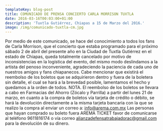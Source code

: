 ```yaml
---
templateKey: blog-post
title: COMUNICADO DE PRENSA CONCIERTO CARLA MORRISON TUXTLA
date: 2016-03-16T00:03:00+01:00
description: 'Tuxtla Gutiérrez, Chiapas a 15 de Marzo del 2016.'
image: /img/comunicado-tuxtla-cm.jpg
---
```

Por medio de este comunicado, se hace del conocimiento a todos los fans de Carla Morrison, que el concierto que estaba programado para el próximo sábado 2 de abril del presente año en la Ciudad de Tuxtla Gutiérrez en el estado de Chiapas, queda totalmente cancelado por motivo de inconsistencias en la logística del evento, del mismo modo deslindamos a la artista del penoso inconveniente, agradeciendo la paciencia de cada uno de nuestros amigos y fans chiapanecos. Cabe mencionar que existirá el reembolso de los boletos que se adquirieron dentro y fuera de la boletera sin detalle, el cual se hará a la brevedad posible, lamentamos el hecho y quedamos a la orden de todos. NOTA. El reembolso de los boletos se llevara a cabo en Farmacias del Ahorro (Zócalo y Parrilla) a partir del lunes 21 de marzo, en cuanto a la compra de boletos vía tarjeta de crédito o débito, se hará la devolución directamente a la misma tarjeta bancaria con la que se realizo la compra al enviar un correo a: info@arema.com.mx Las personas que hayan comprado su boleto fuera AREMA TICKET favor de comunicarse al teléfono 9611816174 o vía correo alianzadefensatrabajadorac@gmail.com para la devolución de su dinero.
